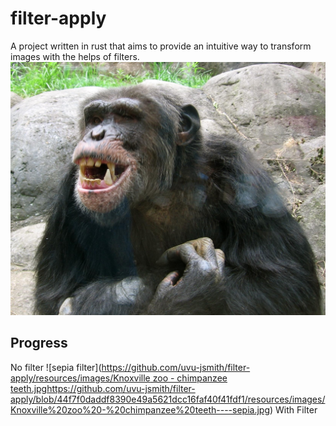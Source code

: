 # filter-apply
A project written in rust that aims to provide an intuitive way to transform images with the helps of filters.
![unfiltered image](https://github.com/uvu-jsmith/filter-apply/blob/44f7f0daddf8390e49a5621dcc16faf40f41fdf1/resources/images/Knoxville%20zoo%20-%20chimpanzee%20teeth.jpg)
## Progress
No filter
![sepia filter]([https://github.com/uvu-jsmith/filter-apply/resources/images/Knoxville zoo - chimpanzee teeth.jpg](https://github.com/uvu-jsmith/filter-apply/blob/44f7f0daddf8390e49a5621dcc16faf40f41fdf1/resources/images/Knoxville%20zoo%20-%20chimpanzee%20teeth----sepia.jpg)https://github.com/uvu-jsmith/filter-apply/blob/44f7f0daddf8390e49a5621dcc16faf40f41fdf1/resources/images/Knoxville%20zoo%20-%20chimpanzee%20teeth----sepia.jpg)
With Filter
